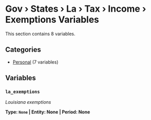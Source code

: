 # Gov › States › La › Tax › Income › Exemptions Variables

This section contains 8 variables.

## Categories

- [Personal](personal/index.md) (7 variables)

## Variables

### `la_exemptions`
*Louisiana exemptions*

**Type: `None` | Entity: None | Period: None**
